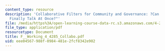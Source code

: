 ```yaml
---
content_type: resource
description: 'Collaborative Filters for Community and Governance: ?Can We All Now
  Finally Talk At Once?"'
file: /media/https%3A/open-learning-course-data-rc.s3.amazonaws.com/4-285-research-topics-in-architecture-citizen-centered-design-of-open-governance-systems-fall-2002/eee04567988f0984481e2fcf8342e902_F__Working_4_4285_Collabo.pdf
file_type: application/pdf
resourcetype: Document
title: F__Working_4_4285_Collabo.pdf
uid: eee04567-988f-0984-481e-2fcf8342e902
---
```

